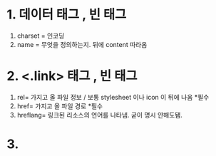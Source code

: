 # 1. <meta> 데이터 태그 , 빈 태그
1. charset = 인코딩
2. name = 무엇을 정의하는지. 뒤에 content 따라옴

# 2. <.link> 태그 , 빈 태그
1. rel= 가지고 올 파일 정보 / 보통 stylesheet 이나 icon 이 뒤에 나옴 *필수
2. href= 가지고 올 파일 경로   *필수
3. hreflang= 링크된 리소스의 언어를 나타냄. 굳이 명시 안해도됌.

# 3. <style> 태그 , 기본적으로 head 에 작성 , body 에도 가능은 함.

# 4. <type> 태그 , 생략 가능. 

# 5. <base> 태그 = 문서에 포함된 모든 상대 URL들의 기준 URL을 나타낸다.
보통 LINK 태그위에 작성 합니다.
문서를 찾을 때 기본 시작점은 파일의 폴더지만, 
base 태그를 통해 다른 폴더로 바꿀 수 있음. 한번만 작성할 수 있음.

